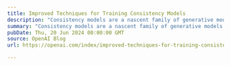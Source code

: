 ```yaml
---
title: Improved Techniques for Training Consistency Models
description: "Consistency models are a nascent family of generative models that can sample high quality data in one step without the need for adversarial training."
summary: "Consistency models are a nascent family of generative models that can sample high quality data in one step without the need for adversarial training."
pubDate: Thu, 20 Jun 2024 00:00:00 GMT
source: OpenAI Blog
url: https://openai.com/index/improved-techniques-for-training-consistency-models

---
```


